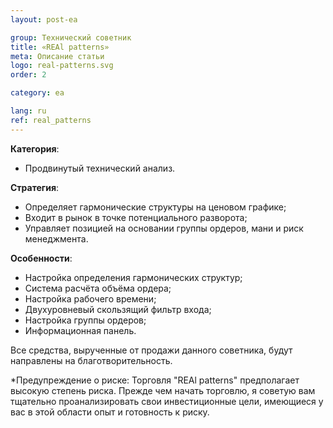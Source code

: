 ```yaml
---
layout: post-ea

group: Технический советник
title: «REAl patterns»
meta: Описание статьи
logo: real-patterns.svg
order: 2

category: ea

lang: ru
ref: real_patterns
---
```


**Категория**:
  - Продвинутый технический анализ.

**Стратегия**:
  - Определяет гармонические структуры на ценовом графике;
  - Входит в рынок в точке потенциального разворота;
  - Управляет позицией на основании группы ордеров, мани и риск менеджмента.

**Особенности**:
  - Настройка определения гармонических структур;
  - Система расчёта объёма ордера;
  - Настройка рабочего времени;
  - Двухуровневый скользящий фильтр входа;
  - Настройка группы ордеров;
  - Информационная панель.

<!-- Работу советника «REAl patterns» можно увидеть на видео.

<iframe width="560" height="315" src="https://www.youtube.com/embed/eoHqHGPLqW0" frameborder="0" allowfullscreen></iframe> -->

Все средства, вырученные от продажи данного советника, будут направлены на благотворительность.

*Предупреждение о риске: Торговля "REAl patterns" предполагает высокую степень риска. Прежде чем начать торговлю, я советую вам тщательно проанализировать свои инвестиционные цели, имеющиеся у вас в этой области опыт и готовность к риску.
